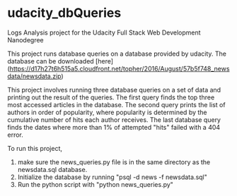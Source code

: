 # udacity_dbQueries
Logs Analysis project for the Udacity Full Stack Web Development Nanodegree

This project runs database queries on a database provided by udacity.
The database can be downloaded [here] (https://d17h27t6h515a5.cloudfront.net/topher/2016/August/57b5f748_newsdata/newsdata.zip)


This project involves running three database queries on a set of data and printing out the result of the queries. The first query finds the top three most accessed articles in the database. The second query prints the list of authors in order of popularity, where popularity is determined by the cumulative number of hits each author receives. The last database query finds the dates where more than 1% of attempted "hits" failed with a 404 error. 


To run this project, 
  1. make sure the news_queries.py file is in the same directory as the newsdata.sql database.
  2. Initialize the database by running "psql -d news -f newsdata.sql"
  3. Run the python script with "python news_queries.py"
